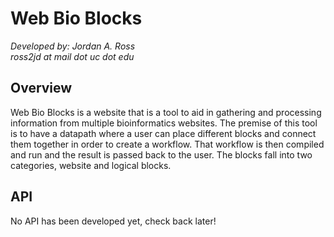 Web Bio Blocks
=============

*Developed by: Jordan A. Ross*
<br />
*ross2jd at mail dot uc dot edu*

Overview
--------
Web Bio Blocks is a website that is a tool to aid in gathering and processing information from multiple bioinformatics
websites. The premise of this tool is to have a datapath where a user can place different blocks and connect them together
in order to create a workflow. That workflow is then compiled and run and the result is passed back to the user. The
blocks fall into two categories, website and logical blocks.

API
---
No API has been developed yet, check back later!
